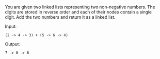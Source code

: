 You are given two linked lists representing two non-negative numbers. The digits are stored in reverse order and each of their nodes contain a single digit. Add the two numbers and return it as a linked list.

Input: 
```
(2 -> 4 -> 3) + (5 -> 6 -> 4)
```
Output: 
```
7 -> 0 -> 8
```
